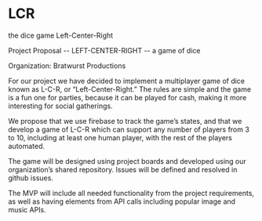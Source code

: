 # LCR
the dice game Left-Center-Right

Project Proposal -- LEFT-CENTER-RIGHT -- a game of dice

Organization: Bratwurst Productions


For our project we have decided to implement a multiplayer game of dice known as L-C-R, or “Left-Center-Right.” The rules are simple and the game is a fun one for parties, because it can be played for cash, making it more interesting for social gatherings.

We propose that we use firebase to track the game’s states, and that we develop a game of L-C-R which can support any number of players from 3 to 10, including at least one human player, with the rest of the players automated.

The game will be designed using project boards and developed using our organization’s shared repository. Issues will be defined and resolved in github issues.

The MVP will include all needed functionality from the project requirements, as well as having elements from API calls including popular image and music APIs.

